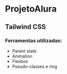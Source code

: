# ProjetoAlura
## Tailwind CSS

### Ferramentas utilizadas: 
* Parent state
* Animation
* Flexbox
* Pseudo-classes e ring

